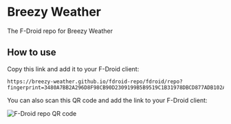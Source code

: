 # Breezy Weather
The F-Droid repo for Breezy Weather

## How to use
Copy this link and add it to your F-Droid client:

```
https://breezy-weather.github.io/fdroid-repo/fdroid/repo?fingerprint=3480A7BB2A296D8F98CB90D2309199B5B9519C1B31978DBCD877ADB102AF35EE
```

You can also scan this QR code and add the link to your F-Droid client:

![F-Droid repo QR code](https://breezy-weather.github.io/fdroid-repo/fdroid/repo/index.png)

